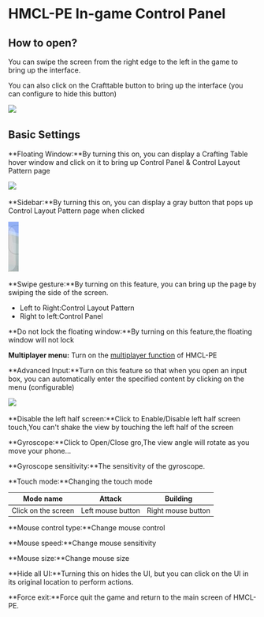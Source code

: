 # HMCL-PE In-game Control Panel

## How to open?

You can swipe the screen from the right edge to the left in the game to bring up the interface.

You can also click on the Crafttable button to bring up the interface (you can configure to hide this button)

![](../.gitbook/assets/Screenshot\_2022-08-16-10-09-28-63\_d17cc25ab2657fb.jpg)

## Basic Settings

**Floating Window:**By turning this on, you can display a Crafting Table hover window and click on it to bring up Control Panel & Control Layout Pattern page

![](../.gitbook/assets/Screenshot\_2022-08-16-11-00-11-12\_d17cc25ab2657fb.jpg)

**Sidebar:**By turning this on, you can display a gray button that pops up Control Layout Pattern page when clicked

![](<../.gitbook/assets/image (13) (1) (1).png>)

**Swipe gesture:**By turning on this feature, you can bring up the page by swiping the side of the screen.

* Left to Right:Control Layout Pattern
* Right to left:Control Panel

**Do not lock the floating window:**By turning on this feature,the floating window will not lock

**Multiplayer menu:** Turn on the [multiplayer function](multiplayer/use-hmcl-pe-multiplayer-function.md) of HMCL-PE

**Advanced Input:**Turn on this feature so that when you open an input box, you can automatically enter the specified content by clicking on the menu (configurable)

![](../.gitbook/assets/Screenshot\_2022-08-16-11-07-32-03\_d17cc25ab2657fb.jpg)

**Disable the left half screen:**Click to Enable/Disable left half screen touch,You can't shake the view by touching the left half of the screen

**Gyroscope:**Click to Open/Close gro,The view angle will rotate as you move your phone...

**Gyroscope sensitivity:**The sensitivity of the gyroscope.

**Touch mode:**Changing the touch mode

| Mode name            | Attack            | Building           |
| -------------------- | ----------------- | ------------------ |
| Click on the screen  | Left mouse button | Right mouse button |

**Mouse control type:**Change mouse control

**Mouse speed:**Change mouse sensitivity

**Mouse size:**Change mouse size

**Hide all UI:**Turning this on hides the UI, but you can click on the UI in its original location to perform actions.

**Force exit:**Force quit the game and return to the main screen of HMCL-PE.



